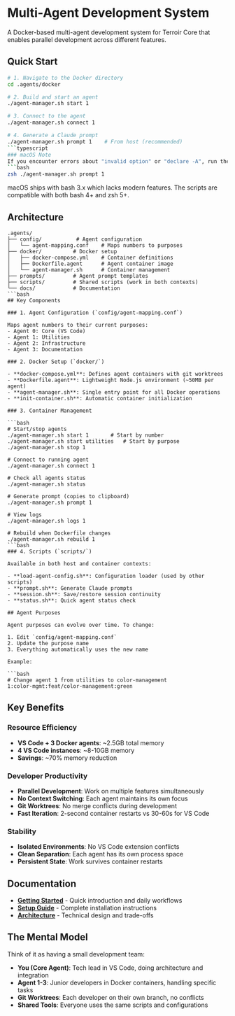 # Multi-Agent Development System

A Docker-based multi-agent development system for Terroir Core that enables parallel development across different features.

## Quick Start

````bash
# 1. Navigate to the Docker directory
cd .agents/docker

# 2. Build and start an agent
./agent-manager.sh start 1

# 3. Connect to the agent
./agent-manager.sh connect 1

# 4. Generate a Claude prompt
./agent-manager.sh prompt 1    # From host (recommended)
```typescript
### macOS Note
If you encounter errors about "invalid option" or "declare -A", run the scripts with zsh:
```bash
zsh ./agent-manager.sh prompt 1
````

macOS ships with bash 3.x which lacks modern features. The scripts are compatible with both bash 4+ and zsh 5+.

## Architecture

````text
.agents/
├── config/           # Agent configuration
│   └── agent-mapping.conf    # Maps numbers to purposes
├── docker/          # Docker setup
│   ├── docker-compose.yml    # Container definitions
│   ├── Dockerfile.agent      # Agent container image
│   └── agent-manager.sh      # Container management
├── prompts/         # Agent prompt templates
├── scripts/         # Shared scripts (work in both contexts)
└── docs/            # Documentation
```bash
## Key Components

### 1. Agent Configuration (`config/agent-mapping.conf`)

Maps agent numbers to their current purposes:
- Agent 0: Core (VS Code)
- Agent 1: Utilities
- Agent 2: Infrastructure
- Agent 3: Documentation

### 2. Docker Setup (`docker/`)

- **docker-compose.yml**: Defines agent containers with git worktrees
- **Dockerfile.agent**: Lightweight Node.js environment (~50MB per agent)
- **agent-manager.sh**: Single entry point for all Docker operations
- **init-container.sh**: Automatic container initialization

### 3. Container Management

```bash
# Start/stop agents
./agent-manager.sh start 1       # Start by number
./agent-manager.sh start utilities   # Start by purpose
./agent-manager.sh stop 1

# Connect to running agent
./agent-manager.sh connect 1

# Check all agents status
./agent-manager.sh status

# Generate prompt (copies to clipboard)
./agent-manager.sh prompt 1

# View logs
./agent-manager.sh logs 1

# Rebuild when Dockerfile changes
./agent-manager.sh rebuild 1
```bash
### 4. Scripts (`scripts/`)

Available in both host and container contexts:

- **load-agent-config.sh**: Configuration loader (used by other scripts)
- **prompt.sh**: Generate Claude prompts
- **session.sh**: Save/restore session continuity
- **status.sh**: Quick agent status check

## Agent Purposes

Agent purposes can evolve over time. To change:

1. Edit `config/agent-mapping.conf`
2. Update the purpose name
3. Everything automatically uses the new name

Example:

```bash
# Change agent 1 from utilities to color-management
1:color-mgmt:feat/color-management:green
````

## Key Benefits

### Resource Efficiency

- **VS Code + 3 Docker agents**: ~2.5GB total memory
- **4 VS Code instances**: ~8-10GB memory
- **Savings**: ~70% memory reduction

### Developer Productivity

- **Parallel Development**: Work on multiple features simultaneously
- **No Context Switching**: Each agent maintains its own focus
- **Git Worktrees**: No merge conflicts during development
- **Fast Iteration**: 2-second container restarts vs 30-60s for VS Code

### Stability

- **Isolated Environments**: No VS Code extension conflicts
- **Clean Separation**: Each agent has its own process space
- **Persistent State**: Work survives container restarts

## Documentation

- **[Getting Started](docs/getting-started.md)** - Quick introduction and daily workflows
- **[Setup Guide](docs/setup-guide.md)** - Complete installation instructions
- **[Architecture](docs/architecture.md)** - Technical design and trade-offs

## The Mental Model

Think of it as having a small development team:

- **You (Core Agent)**: Tech lead in VS Code, doing architecture and integration
- **Agent 1-3**: Junior developers in Docker containers, handling specific tasks
- **Git Worktrees**: Each developer on their own branch, no conflicts
- **Shared Tools**: Everyone uses the same scripts and configurations
